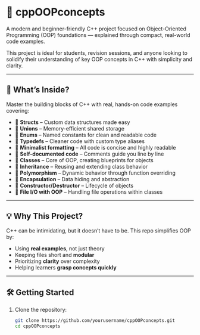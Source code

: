 # 🚀 cppOOPconcepts

A modern and beginner-friendly C++ project focused on Object-Oriented Programming (OOP) foundations — explained through compact, real-world code examples.

This project is ideal for students, revision sessions, and anyone looking to solidify their understanding of key OOP concepts in C++ with simplicity and clarity.

---

## 📘 What’s Inside?

Master the building blocks of C++ with real, hands-on code examples covering:

- 🔹 **Structs** – Custom data structures made easy  
- 🔹 **Unions** – Memory-efficient shared storage  
- 🔹 **Enums** – Named constants for clean and readable code  
- 🔹 **Typedefs** – Cleaner code with custom type aliases  
- 🔹 **Minimalist formatting** – All code is concise and highly readable  
- 🔹 **Self-documented code** – Comments guide you line by line
- 🔹 **Classes** – Core of OOP, creating blueprints for objects  
- 🔹 **Inheritance** – Reusing and extending class behavior  
- 🔹 **Polymorphism** – Dynamic behavior through function overriding  
- 🔹 **Encapsulation** – Data hiding and abstraction  
- 🔹 **Constructor/Destructor** – Lifecycle of objects  
- 🔹 **File I/O with OOP** – Handling file operations within classes


---

## 💡 Why This Project?

C++ can be intimidating, but it doesn’t have to be. This repo simplifies OOP by:

- Using **real examples**, not just theory  
- Keeping files short and **modular**  
- Prioritizing **clarity** over complexity  
- Helping learners **grasp concepts quickly**

---

## 🛠 Getting Started

1. Clone the repository:
   ```bash
   git clone https://github.com/yourusername/cppOOPconcepts.git
   cd cppOOPconcepts
